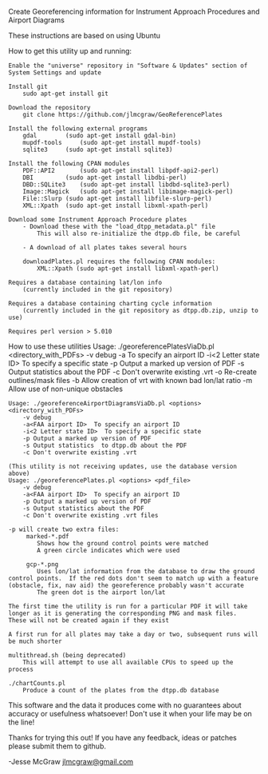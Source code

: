 Create Georeferencing information for Instrument Approach Procedures and Airport Diagrams

These instructions are based on using Ubuntu

How to get this utility up and running:

	Enable the "universe" repository in "Software & Updates" section of System Settings and update

	Install git
		sudo apt-get install git

	Download the repository
		git clone https://github.com/jlmcgraw/GeoReferencePlates

	Install the following external programs
		gdal 		(sudo apt-get install gdal-bin)
		mupdf-tools 	(sudo apt-get install mupdf-tools)
		sqlite3 	(sudo apt-get install sqlite3)

	Install the following CPAN modules
		PDF::API2   	(sudo apt-get install libpdf-api2-perl)
		DBI 		(sudo apt-get install libdbi-perl)
		DBD::SQLite3	(sudo apt-get install libdbd-sqlite3-perl) 
		Image::Magick	(sudo apt-get install libimage-magick-perl)
		File::Slurp	(sudo apt-get install libfile-slurp-perl)
		XML::Xpath 	(sudo apt-get install libxml-xpath-perl)

	Download some Instrument Approach Procedure plates
		- Download these with the "load_dtpp_metadata.pl" file
			This will also re-initialize the dtpp.db file, be careful

		- A download of all plates takes several hours
			
		downloadPlates.pl requires the following CPAN modules:
			XML::Xpath (sudo apt-get install libxml-xpath-perl)

	Requires a database containing lat/lon info 
		(currently included in the git repository)

	Requires a database containing charting cycle information
		(currently included in the git repository as dtpp.db.zip, unzip to use)

	Requires perl version > 5.010

How to use these utilities
	Usage: ./georeferencePlatesViaDb.pl <options> <directory_with_PDFs>
		-v debug
		-a<FAA airport ID>  To specify an airport ID
		-i<2 Letter state ID>  To specify a specific state
		-p Output a marked up version of PDF
		-s Output statistics about the PDF
		-c Don't overwrite existing .vrt
		-o Re-create outlines/mask files
		-b Allow creation of vrt with known bad lon/lat ratio
		-m Allow use of non-unique obstacles

	Usage: ./georeferenceAirportDiagramsViaDb.pl <options> <directory_with_PDFs>
		-v debug
		-a<FAA airport ID>  To specify an airport ID
		-i<2 Letter state ID>  To specify a specific state
		-p Output a marked up version of PDF
		-s Output statistics  to dtpp.db about the PDF
		-c Don't overwrite existing .vrt

	(This utility is not receiving updates, use the database version above)
	Usage: ./georeferencePlates.pl <options> <pdf_file>
		-v debug
		-a<FAA airport ID>  To specify an airport ID
		-p Output a marked up version of PDF
		-s Output statistics about the PDF
		-c Don't overwrite existing .vrt files

	-p will create two extra files:
		 marked-*.pdf
			Shows how the ground control points were matched
			A green circle indicates which were used 

		 gcp-*.png
			Uses lon/lat information from the database to draw the ground control points.  If the red dots don't seem to match up with a feature (obstacle, fix, nav aid) the georeference probably wasn't accurate
			The green dot is the airport lon/lat

	The first time the utility is run for a particular PDF it will take longer as it is generating the corresponding PNG and mask files.  These will not be created again if they exist

	A first run for all plates may take a day or two, subsequent runs will be much shorter

	multithread.sh (being deprecated)
		This will attempt to use all available CPUs to speed up the process

	./chartCounts.pl
		Produce a count of the plates from the dtpp.db database

This software and the data it produces come with no guarantees about accuracy or usefulness whatsoever!  Don't use it when your life may be on the line!

Thanks for trying this out!  If you have any feedback, ideas or patches please submit them to github.

-Jesse McGraw
jlmcgraw@gmail.com